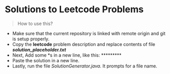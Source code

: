 # Solutions to Leetcode Problems

> How to use this?

* Make sure that the current repository is linked with remote origin and git is setup properly.
* Copy the **leetcode** problem description and replace contents of file ***solution_placeholder.txt***
* Next, Add some *s in a new line, like this: *********
* Paste the solution in a new line.
* Lastly, run the file  *SolutionGenerator.java.* It prompts for a file name.
